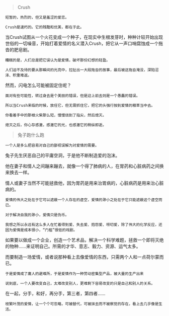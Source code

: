 >Crush

```
短暂的，热烈的，但又是羞涩的爱恋。
```
```
Crush是速朽的。它的残酷和优美，都在于此。
```

当Crush试图从一个火花变成一个种子，在现实中生根发芽时，种种计较开始出现世俗的一切噪音，开始打着爱情的名义潜入Crush，把它从一声口哨腐蚀成一个拖沓的肥皂剧。
```
糟糕的是，人们总是把它误认为是爱情，破坏那份幻想的轻盈。

人们迫不及待的要从那瞬间的光亮中，拉扯出一大段拖沓的故事，最后被这拖沓淹没，深陷沼泽、积重难返。
```
然而，闪电怎么可能被固定住呢？
```
面对有些可能性，转过身去是个美丽的错误，但是迎上前去则是一个愚蠢的错误。
```

```
所以当Crush来临的时候，放任它，但无需抓住它，把它的头强行按到爱情的粮草当中去。

你看着手中的那根火柴那么短，慢慢烧到了指尖，然后熄灭。

熄灭之后，你心存感激，感激它的光，也感激它的稍纵即逝。
```


>兔子跑什么跑

```
一个人是多么把容易对自己的鄙视误解为对爱情的需要。
```

兔子先生厌恶自己的平庸空洞，于是他不断制造爱的泡沫。

他在妻子和情人之间蹦来蹦去，就像一个得了肺病的人，在胃药和心脏病药之间换来换去一样。

情人或妻子当然不可能拯救他，因为胃药是用来治胃病的，心脏病药是用来治心脏病的。

```
爱情的伟大之处在于它可以遮蔽一个人存在的虚空，爱情的渺小之处在于它只能遮蔽这个虚空而已。

对于解决自我的渺小，爱情只是伪币。
```


```
我想之所以永远有这么多人在忙着得到爱、失去爱、抱怨爱、唠叨爱，除了伟大的化学反应，还因为爱情是成本很小，“门槛”很低的戏剧。
```

如果要以做成一个企业，创造一个艺术品，解决一个科学难题，拯救一个即将灭绝的物种……来证明自己。所需的才华、意志、毅力、资源、运气太多。

而要制造一场爱情，或者说那种看上去像爱情的东西，只需两个人和一点荷尔蒙而已。

```
于是爱情成了庸人的避难所，于是爱情作为一种劳动密集型产品，被大量的生产出来

说到底，一个人要改变自己，太难改变别人，更难剩下容易改变的只是自己和别人的关系。
```

在一起，分手，和好，再分手，第三者，第四者……

```
枝繁叶茂的爱情，让一个个可忽略，可被替代，可被抹去而不被察觉的存在，看上去几乎像是生活。
```


